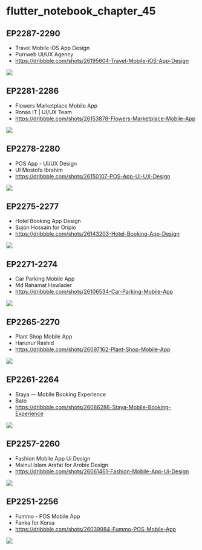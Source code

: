 # flutter_notebook_chapter_45

## EP2287-2290

- Travel Mobile iOS App Design
- Purrweb UI/UX Agency
- https://dribbble.com/shots/26195604-Travel-Mobile-iOS-App-Design

<img src="https://cdn.dribbble.com/userupload/43846890/file/original-85f2b39b4d3ff4fee34805c41f2b0ad9.png?resize=1905x1429&vertical=center">

## EP2281-2286

- Flowers Marketplace Mobile App
- Ronas IT | UI/UX Team
- https://dribbble.com/shots/26153878-Flowers-Marketplace-Mobile-App

<img src="https://cdn.dribbble.com/userupload/43717943/file/original-b01c13173d76714a1e4651efa4ecdc16.png?resize=1905x1429&vertical=center">

## EP2278-2280

- POS App - UI/UX Design
- UI Mostofa Ibrahim
- https://dribbble.com/shots/26150107-POS-App-UI-UX-Design

<img src="https://cdn.dribbble.com/userupload/43706514/file/original-9df485c023e0e2124369d7ffae1983fe.png?resize=1504x1128&vertical=center">

## EP2275-2277

- Hotel Booking App Design
- Sujon Hossain for Oripio
- https://dribbble.com/shots/26143203-Hotel-Booking-App-Design

<img src="https://cdn.dribbble.com/userupload/43685314/file/original-c8a9ffb88904a0f9aadc2324c1115fce.jpg?resize=2048x1536&vertical=center">

## EP2271-2274

- Car Parking Mobile App
- Md Rahamat Hawlader
- https://dribbble.com/shots/26106534-Car-Parking-Mobile-App

<img src="https://cdn.dribbble.com/userupload/43570896/file/original-e4287707b775539f0ff8508e830178e3.png?resize=2048x1536&vertical=center">

## EP2265-2270

- Plant Shop Mobile App
- Harunur Rashid
- https://dribbble.com/shots/26097162-Plant-Shop-Mobile-App

<img src="https://cdn.dribbble.com/userupload/43541558/file/original-d221954b51a00e14578fbc50c15fd487.png?resize=1600x1200&vertical=center">

## EP2261-2264

- Staya — Mobile Booking Experience
- Bato
- https://dribbble.com/shots/26086286-Staya-Mobile-Booking-Experience

<img src="https://cdn.dribbble.com/userupload/43507785/file/original-0560b44aa80ccaca0989c98179537fac.jpg?resize=1905x1429&vertical=center">

## EP2257-2260

- Fashion Mobile App Ui Design
- Mainul Islam Arafat for Arobix Design
- https://dribbble.com/shots/26061461-Fashion-Mobile-App-Ui-Design

<img src="https://cdn.dribbble.com/userupload/43430164/file/original-635e0feea3c88369e9a9ac8db20a3754.jpg?resize=1905x1429&vertical=center">

## EP2251-2256

- Fummo - POS Mobile App
- Fanka for Korsa
- https://dribbble.com/shots/26039984-Fummo-POS-Mobile-App

<img src="https://cdn.dribbble.com/userupload/43363532/file/original-7636f6df69e4255966195c310a779e36.png?resize=1905x1429&vertical=center">